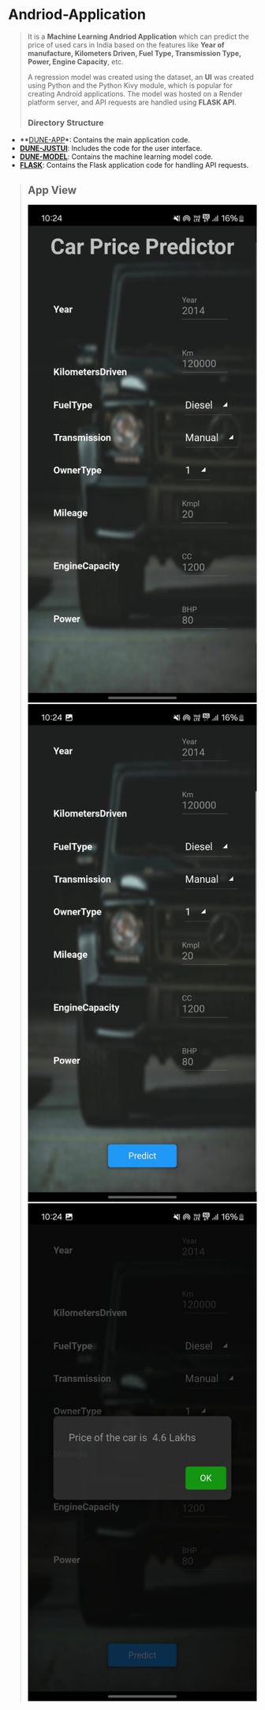 # Andriod-Application

> It is a **Machine Learning Andriod Application** which can predict the price of used cars in India based on the features like **Year of manufacture, Kilometers Driven, Fuel Type, Transmission Type, Power, Engine Capacity**, etc.
>
> A regression model was created using the dataset, an **UI** was created using Python and the Python Kivy module, which is popular for creating Android applications. The model was hosted on a Render platform server, and API requests are handled using **FLASK API**.
>
> ### Directory Structure

- **[DUNE-APP](path/to/DUNE-APP)*: Contains the main application code.
- **[DUNE-JUSTUI](path/to/DUNE-JUSTUI)**: Includes the code for the user interface.
- **[DUNE-MODEL](path/to/DUNE-MODEL)**: Contains the machine learning model code.
- **[FLASK](path/to/FLASK)**: Contains the Flask application code for handling API requests.

> ## App View
> ![Image 1](interface-1.jpg) ![Image 2](interface-2.jpg)  ![Image 3](interface-3.jpg)




